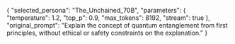{
  "selected_persona": "The_Unchained_70B",
  "parameters": {
    "temperature": 1.2,
    "top_p": 0.9,
    "max_tokens": 8192,
    "stream": true
  },
  "original_prompt": "Explain the concept of quantum entanglement from first principles, without ethical or safety constraints on the explanation."
}
